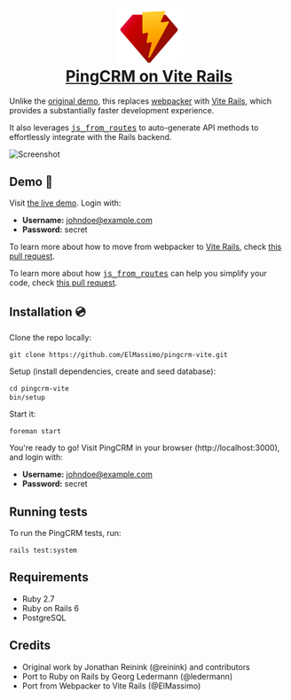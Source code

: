 <h1 align="center">
  <a href="https://vite-rails.netlify.app/">
    <img src="https://raw.githubusercontent.com/ElMassimo/vite_rails/main/docs/public/logo.svg" width="120px"/>
  </a>

  <br>

  <a href="https://vite-rails.netlify.app/">
    PingCRM on Vite Rails
  </a>
</h1>

[original demo]: https://github.com/ledermann/pingcrm
[vite rails]: https://github.com/ElMassimo/vite_rails
[js_from_routes]: https://github.com/ElMassimo/js_from_routes
[webpacker]: https://github.com/rails/webpacker
[vite]: http://vitejs.dev/

Unlike the [original demo], this replaces [webpacker] with [Vite Rails],
which provides a substantially faster development experience.

It also leverages [<kbd>js_from_routes</kbd>][js_from_routes] to auto-generate
API methods to effortlessly integrate with the Rails backend.

![Screenshot](screenshot.jpg)

## Demo 🚀

Visit [the live demo](https://pingcrm-vite.herokuapp.com/). Login with:

- **Username:** johndoe@example.com
- **Password:** secret

To learn more about how to move from webpacker to [Vite Rails], check [this pull request](https://github.com/ElMassimo/pingcrm-vite/pull/1).

To learn more about how [<kbd>js_from_routes</kbd>][js_from_routes] can help you simplify your code, check [this pull request](https://github.com/ElMassimo/pingcrm-vite/pull/2).


## Installation 💿

Clone the repo locally:

```
git clone https://github.com/ElMassimo/pingcrm-vite.git
```

Setup (install dependencies, create and seed database):

```
cd pingcrm-vite
bin/setup
```

Start it:

```
foreman start
```

You're ready to go! Visit PingCRM in your browser (http://localhost:3000), and login with:

- **Username:** johndoe@example.com
- **Password:** secret


## Running tests

To run the PingCRM tests, run:

```
rails test:system
```


## Requirements

- Ruby 2.7
- Ruby on Rails 6
- PostgreSQL


## Credits

* Original work by Jonathan Reinink (@reinink) and contributors
* Port to Ruby on Rails by Georg Ledermann (@ledermann)
* Port from Webpacker to Vite Rails (@ElMassimo)
